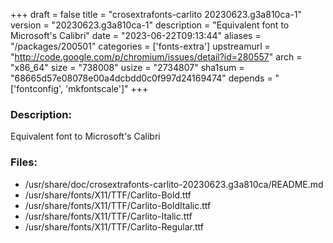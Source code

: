 +++
draft = false
title = "crosextrafonts-carlito 20230623.g3a810ca-1"
version = "20230623.g3a810ca-1"
description = "Equivalent font to Microsoft's Calibri"
date = "2023-06-22T09:13:44"
aliases = "/packages/200501"
categories = ['fonts-extra']
upstreamurl = "http://code.google.com/p/chromium/issues/detail?id=280557"
arch = "x86_64"
size = "738008"
usize = "2734807"
sha1sum = "68665d57e08078e00a4dcbdd0c0f997d24169474"
depends = "['fontconfig', 'mkfontscale']"
+++
### Description: 
Equivalent font to Microsoft's Calibri

### Files: 
* /usr/share/doc/crosextrafonts-carlito-20230623.g3a810ca/README.md
* /usr/share/fonts/X11/TTF/Carlito-Bold.ttf
* /usr/share/fonts/X11/TTF/Carlito-BoldItalic.ttf
* /usr/share/fonts/X11/TTF/Carlito-Italic.ttf
* /usr/share/fonts/X11/TTF/Carlito-Regular.ttf
